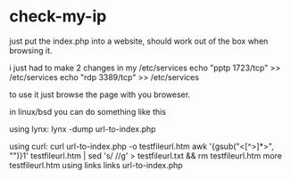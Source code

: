 # check-my-ip

just put the index.php into a website, should work out of the box when browsing it.

i just had to make 2 changes in my /etc/services 
	echo "pptp        1723/tcp" >> /etc/services
	echo "rdp         3389/tcp" >> /etc/services

to use it just browse the page with you broweser.

in linux/bsd you can do something like this

using lynx:
	lynx -dump url-to-index.php

using curl:
	curl url-to-index.php -o testfileurl.htm
	awk '{gsub("<[^>]*>", "")}1' testfileurl.htm | sed 's/ //g' > testfileurl.txt && rm testfileurl.htm
	more testfileurl.htm
using links
	links url-to-index.php

